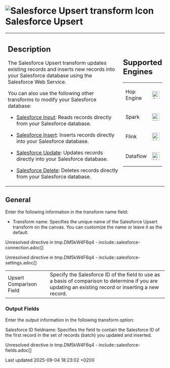 <div id="header">

# <span class="image image-doc-icon">![Salesforce Upsert transform Icon](../assets/images/transforms/icons/SFU.svg)</span> Salesforce Upsert

</div>

<div id="content">

<div id="preamble">

<div class="sectionbody">

<table>
<colgroup>
<col style="width: 75%" />
<col style="width: 25%" />
</colgroup>
<tbody>
<tr class="odd">
<td><div class="content">
<div class="sect1">
<h2 id="_description">Description</h2>
<div class="sectionbody">
<div class="paragraph">
<p>The Salesforce Upsert transform updates existing records and inserts new records into your Salesforce database using the Salesforce Web Service.</p>
</div>
<div class="paragraph">
<p>You can also use the following other transforms to modify your Salesforce database:</p>
</div>
<div class="ulist">
<ul>
<li><p><a href="pipeline/transforms/salesforceinput.x7xNGSCUvc">Salesforce Input</a>: Reads records directly from your Salesforce database.</p></li>
<li><p><a href="pipeline/transforms/salesforceinsert.x7xNGSCUvc">Salesforce Insert</a>: Inserts records directly into your Salesforce database.</p></li>
<li><p><a href="pipeline/transforms/salesforceupdate.x7xNGSCUvc">Salesforce Update</a>: Updates records directly into your Salesforce database.</p></li>
<li><p><a href="pipeline/transforms/salesforcedelete.x7xNGSCUvc">Salesforce Delete</a>: Deletes records directly from your Salesforce database.</p></li>
</ul>
</div>
</div>
</div>
</div></td>
<td><div class="content">
<div class="sect1">
<h2 id="_supported_engines">Supported Engines</h2>
<div class="sectionbody">
<table>
<tbody>
<tr class="odd">
<td><p>Hop Engine</p></td>
<td><div class="content">
<div class="paragraph">
<p><span class="image"><img src="../assets/images/check_mark.svg" alt="Supported" width="24" /></span></p>
</div>
</div></td>
</tr>
<tr class="even">
<td><p>Spark</p></td>
<td><div class="content">
<div class="paragraph">
<p><span class="image"><img src="../assets/images/question_mark.svg" alt="Maybe Supported" width="24" /></span></p>
</div>
</div></td>
</tr>
<tr class="odd">
<td><p>Flink</p></td>
<td><div class="content">
<div class="paragraph">
<p><span class="image"><img src="../assets/images/question_mark.svg" alt="Maybe Supported" width="24" /></span></p>
</div>
</div></td>
</tr>
<tr class="even">
<td><p>Dataflow</p></td>
<td><div class="content">
<div class="paragraph">
<p><span class="image"><img src="../assets/images/question_mark.svg" alt="Maybe Supported" width="24" /></span></p>
</div>
</div></td>
</tr>
</tbody>
</table>
</div>
</div>
</div></td>
</tr>
</tbody>
</table>

</div>

</div>

<div class="sect1">

## General

<div class="sectionbody">

<div class="paragraph">

Enter the following information in the transform name field:

</div>

<div class="ulist">

  - Transform name: Specifies the unique name of the Salesforce Upsert transform on the canvas. You can customize the name or leave it as the default.

</div>

<div class="paragraph">

Unresolved directive in tmp.DM5kW4F6q4 - include::salesforce-connection.adoc\[\]

</div>

<div class="paragraph">

Unresolved directive in tmp.DM5kW4F6q4 - include::salesforce-settings.adoc\[\]

</div>

|                         |                                                                                                                                                       |
| ----------------------- | ----------------------------------------------------------------------------------------------------------------------------------------------------- |
| Upsert Comparison Field | Specify the Salesforce ID of the field to use as a basis of comparison to determine if you are updating an existing record or inserting a new record. |

<div class="sect2">

### Output Fields

<div class="paragraph">

Enter the output information in the following transform option:

</div>

<div class="paragraph">

Salesforce ID fieldname: Specifies the field to contain the Salesforce ID of the first record in the set of records (batch) you updated and inserted.

</div>

<div class="paragraph">

Unresolved directive in tmp.DM5kW4F6q4 - include::salesforce-fields.adoc\[\]

</div>

</div>

</div>

</div>

</div>

<div id="footer">

<div id="footer-text">

Last updated 2025-09-04 18:23:02 +0200

</div>

</div>
